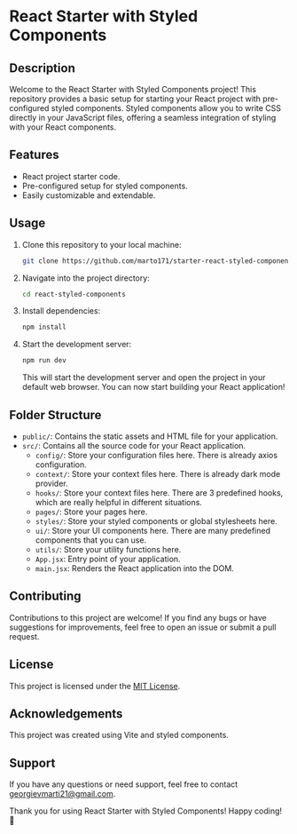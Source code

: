 # React Starter with Styled Components

## Description

Welcome to the React Starter with Styled Components project! This repository provides a basic setup for starting your React project with pre-configured styled components. Styled components allow you to write CSS directly in your JavaScript files, offering a seamless integration of styling with your React components.

## Features

- React project starter code.
- Pre-configured setup for styled components.
- Easily customizable and extendable.

## Usage

1. Clone this repository to your local machine:
   ```sh
   git clone https://github.com/marto171/starter-react-styled-components.git
   ```
2. Navigate into the project directory:
   ```sh
   cd react-styled-components
   ```
3. Install dependencies:
   ```sh
   npm install
   ```
4. Start the development server:
   ```sh
   npm run dev
   ```
   This will start the development server and open the project in your default web browser. You can now start building your React application!

## Folder Structure

- `public/`: Contains the static assets and HTML file for your application.
- `src/`: Contains all the source code for your React application.
  - `config/`: Store your configuration files here. There is already axios configuration.
  - `context/`: Store your context files here. There is already dark mode provider.
  - `hooks/`: Store your context files here. There are 3 predefined hooks, which are really helpful in different situations.
  - `pages/`: Store your pages here.
  - `styles/`: Store your styled components or global stylesheets here.
  - `ui/`: Store your UI components here. There are many predefined components that you can use.
  - `utils/`: Store your utility functions here.
  - `App.jsx`: Entry point of your application.
  - `main.jsx`: Renders the React application into the DOM.

## Contributing

Contributions to this project are welcome! If you find any bugs or have suggestions for improvements, feel free to open an issue or submit a pull request.

## License

This project is licensed under the [MIT License](LICENSE).

## Acknowledgements

This project was created using Vite and styled components.

## Support

If you have any questions or need support, feel free to contact [georgievmarti21@gmail.com](mailto:georgievmarti21@gmail.com).

Thank you for using React Starter with Styled Components! Happy coding! 🚀
